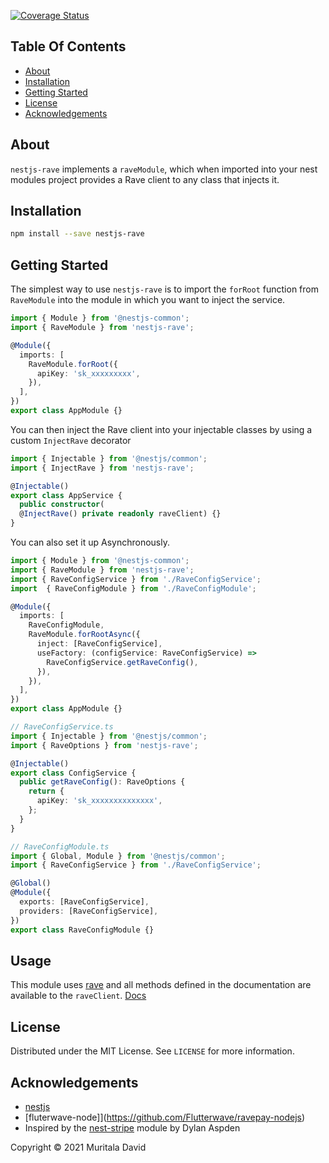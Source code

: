 
[![Coverage Status](https://coveralls.io/repos/github/seyi-adeleke/nest-paystack/badge.svg?branch=add-coveralls)](https://coveralls.io/github/seyi-adeleke/nest-paystack?branch=add-coveralls)

## Table Of Contents
- [About](#about)
- [Installation](#installation)
- [Getting Started](#getting-started)
- [License](#license)
- [Acknowledgements](#acknowledgements)

## About
`nestjs-rave` implements a `raveModule`, which when imported into
your nest modules project provides a Rave client to any class that injects it.

## Installation
```bash
npm install --save nestjs-rave
```

## Getting Started

The simplest way to use `nestjs-rave` is to import the `forRoot` function from `RaveModule` into the module in which you want to inject the service.

```typescript
import { Module } from '@nestjs-common';
import { RaveModule } from 'nestjs-rave';

@Module({
  imports: [
    RaveModule.forRoot({
      apiKey: 'sk_xxxxxxxxx',
    }),
  ],
})
export class AppModule {}
```

You can then inject the Rave client into your injectable classes by using a
custom  `InjectRave` decorator

```typescript
import { Injectable } from '@nestjs/common';
import { InjectRave } from 'nestjs-rave';

@Injectable()
export class AppService {
  public constructor(
  @InjectRave() private readonly raveClient) {}
}
```

You can also set it up Asynchronously.

```typescript
import { Module } from '@nestjs-common';
import { RaveModule } from 'nestjs-rave';
import { RaveConfigService } from './RaveConfigService';
import  { RaveConfigModule } from './RaveConfigModule';

@Module({
  imports: [
    RaveConfigModule,
    RaveModule.forRootAsync({
      inject: [RaveConfigService],
      useFactory: (configService: RaveConfigService) =>
        RaveConfigService.getRaveConfig(),
      }),
    }),
  ],
})
export class AppModule {}
```

```typescript
// RaveConfigService.ts
import { Injectable } from '@nestjs/common';
import { RaveOptions } from 'nestjs-rave';

@Injectable()
export class ConfigService {
  public getRaveConfig(): RaveOptions {
    return {
      apiKey: 'sk_xxxxxxxxxxxxxx',
    };
  }
}
```

```typescript
// RaveConfigModule.ts
import { Global, Module } from '@nestjs/common';
import { RaveConfigService } from './RaveConfigService';

@Global()
@Module({
  exports: [RaveConfigService],
  providers: [RaveConfigService],
})
export class RaveConfigModule {}
```

## Usage
This module uses [rave](https://github.com/Flutterwave/ravepay-nodejs) and all methods defined in the documentation are available to the `raveClient`.
[Docs](https://github.com/Flutterwave/ravepay-nodejs/blob/master/README.md)

## License

Distributed under the MIT License. See `LICENSE` for more information.

## Acknowledgements

- [nestjs](https://nestjs.com)
- [fluterwave-node]](https://github.com/Flutterwave/ravepay-nodejs)
- Inspired by the [nest-stripe](https://github.com/dhaspden/nestjs-stripe) module by Dylan Aspden

Copyright &copy; 2021 Muritala David
